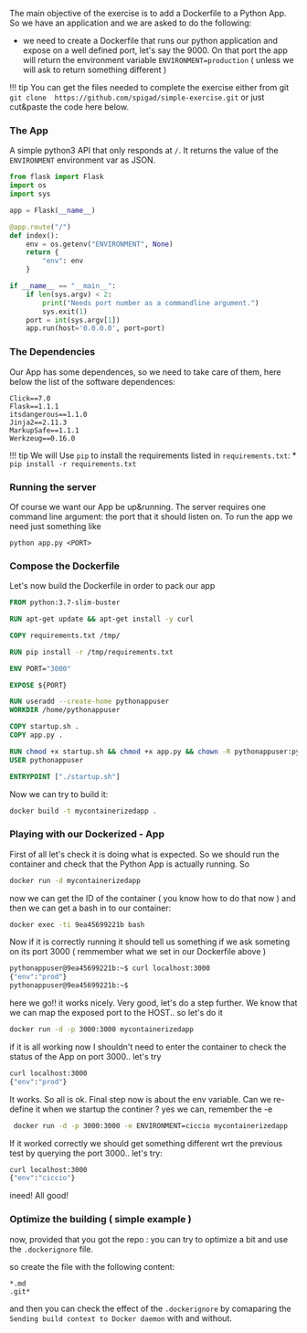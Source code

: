 
The main objective of the exercise is to add a Dockerfile to a Python App. So we have an application and we are asked to do the following:
* we need to create a Dockerfile that runs our python application and expose on a well defined port, let's say the 9000. On that port the app will return the environment variable `ENVIRONMENT=production` ( unless we will ask to return something different ) 

!!! tip
    You can get the files needed to complete the exercise either from git `git clone  https://github.com/spigad/simple-exercise.git` or just cut&paste the code here below. 

### The App

A simple python3 API that only responds at `/`. It returns the value
of the `ENVIRONMENT` environment var as JSON.

```python
from flask import Flask
import os
import sys

app = Flask(__name__)

@app.route("/")
def index():
    env = os.getenv("ENVIRONMENT", None)
    return {
        "env": env
    }

if __name__ == "__main__":
    if len(sys.argv) < 2:
        print("Needs port number as a commandline argument.")
        sys.exit(1)
    port = int(sys.argv[1])
    app.run(host='0.0.0.0', port=port)
```

### The  Dependencies

Our App has some dependences, so we need to take care of them, here below the list of the software dependences:

```
Click==7.0
Flask==1.1.1
itsdangerous==1.1.0
Jinja2==2.11.3
MarkupSafe==1.1.1
Werkzeug==0.16.0
```

!!! tip
    We will Use `pip` to install the requirements listed in `requirements.txt`:
    * `pip install -r requirements.txt`

### Running the server

Of course we want our App be up&running. The server requires one command line argument: the port that it should listen on. 
To run the app we need just something like 

`python app.py <PORT>`

### Compose the Dockerfile

Let's now build the Dockerfile in order to pack our app

```Dockerfile
FROM python:3.7-slim-buster

RUN apt-get update && apt-get install -y curl

COPY requirements.txt /tmp/

RUN pip install -r /tmp/requirements.txt

ENV PORT="3000"

EXPOSE ${PORT}

RUN useradd --create-home pythonappuser
WORKDIR /home/pythonappuser

COPY startup.sh .
COPY app.py .

RUN chmod +x startup.sh && chmod +x app.py && chown -R pythonappuser:pythonappuser .
USER pythonappuser

ENTRYPOINT ["./startup.sh"]
```

Now we can try to build it: 

```bash
docker build -t mycontainerizedapp .
```

### Playing with our Dockerized - App

First of all let's check it is doing what is expected. So we should run the container and check that the Python App is actually running. So

```bash
docker run -d mycontainerizedapp
```

now we can get the ID of the container ( you know how to do that now ) and then we can get a bash in to our container: 

```bash
docker exec -ti 9ea45699221b bash
```

Now if it is correctly running it should tell us something if we ask someting on its port 3000 ( remmember what we set in our Dockerfile above )

```bash
pythonappuser@9ea45699221b:~$ curl localhost:3000
{"env":"prod"}
pythonappuser@9ea45699221b:~$ 
```
here we go!! it works nicely. 
Very good, let's do a step further. We know that we can map the exposed port to the HOST.. so let's do it 

```bash
docker run -d -p 3000:3000 mycontainerizedapp 
```
if it is all working now I shouldn't need to enter the container to check the status of the App on port 3000.. let's try

```bash
curl localhost:3000
{"env":"prod"}
```
It works. So all is ok. Final step now is about the env variable. Can we re-define it when we startup the continer ? yes we can, remember the -e 

```bash
 docker run -d -p 3000:3000 -e ENVIRONMENT=ciccio mycontainerizedapp 
```

If it worked correctly we should get something different wrt the previous test by querying the port 3000.. let's try: 

```bash
curl localhost:3000
{"env":"ciccio"}
```
ineed! All good! 

### Optimize the building ( simple example ) 

now, provided that you got the repo :  you can try to optimize a bit and use the `.dockerignore` file. 

so create the file with the following content: 
```
*.md
.git*
```

and then you can check the effect of the `.dockerignore` by comaparing the `Sending build context to Docker daemon` with and without. 
